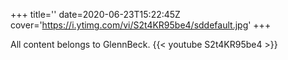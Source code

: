 +++
title=''
date=2020-06-23T15:22:45Z
cover='https://i.ytimg.com/vi/S2t4KR95be4/sddefault.jpg'
+++

All content belongs to GlennBeck.
{{< youtube S2t4KR95be4 >}}
